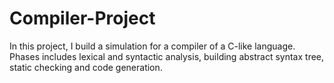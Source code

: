 # Compiler-Project

In this project, I build a simulation for a compiler of a C-like language. Phases includes lexical and syntactic analysis, building abstract syntax tree, static checking and code generation.
